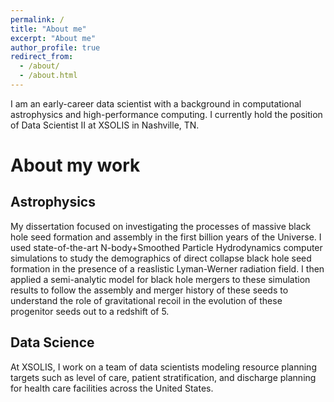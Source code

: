 ```yaml
---
permalink: /
title: "About me"
excerpt: "About me"
author_profile: true
redirect_from: 
  - /about/
  - /about.html
---
```


I am an early-career data scientist with a background in computational astrophysics and high-performance computing.  I currently hold the position of Data Scientist II at XSOLIS in Nashville, TN.

About my work
======

Astrophysics
------
My dissertation focused on investigating the processes of massive black hole seed formation and assembly in the first billion years of the Universe.  I used state-of-the-art N-body+Smoothed Particle Hydrodynamics computer simulations to study the demographics of direct collapse black hole seed formation in the presence of a reaslistic Lyman-Werner radiation field.  I then applied a semi-analytic model for black hole mergers to these simulation results to follow the assembly and merger history of these seeds to understand the role of gravitational recoil in the evolution of these progenitor seeds out to a redshift of 5.

Data Science
------
At XSOLIS, I work on a team of data scientists modeling resource planning targets such as level of care, patient stratification, and discharge planning for health care facilities across the United States.
